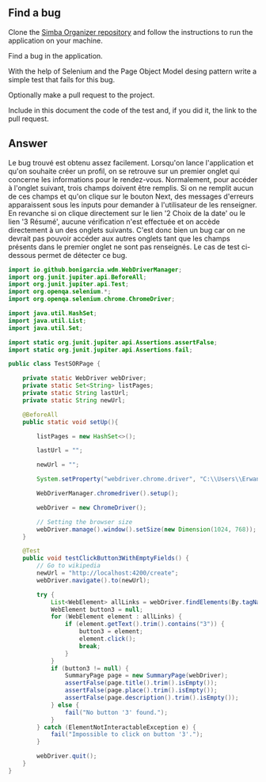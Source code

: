 ## Find a bug

Clone the [Simba Organizer repository](https://github.com/barais/doodlestudent/) and follow the instructions to run the application on your machine.

Find a bug in the application. 

With the help of Selenium and the Page Object Model desing pattern write a simple test that fails for this bug.

Optionally make a pull request to the project.

Include in this document the code of the test and, if you did it, the link to the pull request.

## Answer

Le bug trouvé est obtenu assez facilement. Lorsqu'on lance l'application et qu'on souhaite créer un profil, on se retrouve sur un premier onglet qui concerne les informations pour le rendez-vous. Normalement, pour accéder à l'onglet suivant, trois champs doivent être remplis. Si on ne remplit aucun de ces champs et qu'on clique sur le bouton Next, des messages d'erreurs apparaissent sous les inputs pour demander à l'utilisateur de les renseigner. En revanche si on clique directement sur le lien '2 Choix de la date' ou le lien '3 Résumé', aucune vérification n'est effectuée et on accède directement à un des onglets suivants. C'est donc bien un bug car on ne devrait pas pouvoir accéder aux autres onglets tant que les champs présents dans le premier onglet ne sont pas renseignés. Le cas de test ci-dessous permet de détecter ce bug.

```java
import io.github.bonigarcia.wdm.WebDriverManager;
import org.junit.jupiter.api.BeforeAll;
import org.junit.jupiter.api.Test;
import org.openqa.selenium.*;
import org.openqa.selenium.chrome.ChromeDriver;

import java.util.HashSet;
import java.util.List;
import java.util.Set;

import static org.junit.jupiter.api.Assertions.assertFalse;
import static org.junit.jupiter.api.Assertions.fail;

public class TestSORPage {

    private static WebDriver webDriver;
    private static Set<String> listPages;
    private static String lastUrl;
    private static String newUrl;

    @BeforeAll
    public static void setUp(){

        listPages = new HashSet<>();

        lastUrl = "";

        newUrl = "";

        System.setProperty("webdriver.chrome.driver", "C:\\Users\\Erwann\\chromedriver_win32\\chromedriver.exe");

        WebDriverManager.chromedriver().setup();

        webDriver = new ChromeDriver();

        // Setting the browser size
        webDriver.manage().window().setSize(new Dimension(1024, 768));
    }

    @Test
    public void testClickButton3WithEmptyFields() {
        // Go to wikipedia
        newUrl = "http://localhost:4200/create";
        webDriver.navigate().to(newUrl);

        try {
            List<WebElement> allLinks = webDriver.findElements(By.tagName("a"));
            WebElement button3 = null;
            for (WebElement element : allLinks) {
                if (element.getText().trim().contains("3")) {
                    button3 = element;
                    element.click();
                    break;
                }
            }
            if (button3 != null) {
                SummaryPage page = new SummaryPage(webDriver);
                assertFalse(page.title().trim().isEmpty());
                assertFalse(page.place().trim().isEmpty());
                assertFalse(page.description().trim().isEmpty());
            } else {
                fail("No button '3' found.");
            }
        } catch (ElementNotInteractableException e) {
            fail("Impossible to click on button '3'.");
        }

        webDriver.quit();
    }
}
```